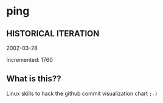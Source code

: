 # ping

## HISTORICAL ITERATION
2002-03-28

Incremented: 1760

## What is this?? 
Linux skills to hack the github commit visualization chart `;-)`
